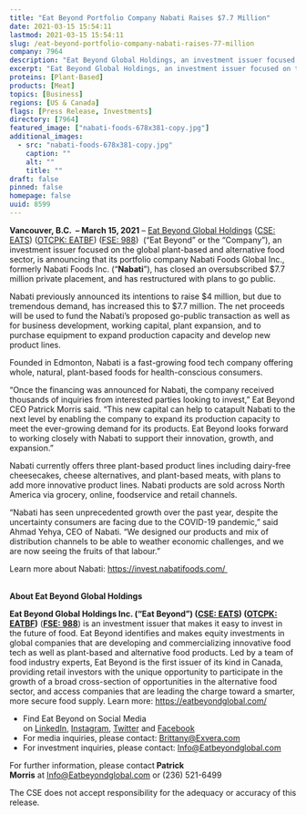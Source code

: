 ```yaml
---
title: "Eat Beyond Portfolio Company Nabati Raises $7.7 Million"
date: 2021-03-15 15:54:11
lastmod: 2021-03-15 15:54:11
slug: /eat-beyond-portfolio-company-nabati-raises-77-million
company: 7964
description: "Eat Beyond Global Holdings, an investment issuer focused on the global plant-based and alternative food sector, is announcing that its portfolio company Nabati Foods has closed an oversubscribed $7.7 million private placement, and has restructured with plans to go public."
excerpt: "Eat Beyond Global Holdings, an investment issuer focused on the global plant-based and alternative food sector, is announcing that its portfolio company Nabati Foods has closed an oversubscribed $7.7 million private placement, and has restructured with plans to go public."
proteins: [Plant-Based]
products: [Meat]
topics: [Business]
regions: [US & Canada]
flags: [Press Release, Investments]
directory: [7964]
featured_image: ["nabati-foods-678x381-copy.jpg"]
additional_images:
  - src: "nabati-foods-678x381-copy.jpg"
    caption: ""
    alt: ""
    title: ""
draft: false
pinned: false
homepage: false
uuid: 8599
---
```

<p><strong>Vancouver, B.C.  – March 15, 2021</strong> – <a href="https://eatbeyondglobal.com/">Eat Beyond Global Holdings</a> (<a href="https://thecse.com/en/listings/diversified-industries/eat-beyond-global-holdings-inc">CSE: EATS</a>) (<a href="https://www.otcmarkets.com/stock/EATBF/overview">OTCPK: EATBF</a>) (<a href="https://www.boerse-frankfurt.de/equity/eat-beyond-global-hldgs">FSE: 988</a>)  (“Eat Beyond” or the “Company”), an investment issuer focused on the global plant-based and alternative food sector, is announcing that its portfolio company Nabati Foods Global Inc., formerly Nabati Foods Inc. (“<strong>Nabati</strong>”), has closed an oversubscribed $7.7 million private placement, and has restructured with plans to go public.</p>
<p>Nabati previously announced its intentions to raise $4 million, but due to tremendous demand, has increased this to $7.7 million. The net proceeds will be used to fund the Nabati’s proposed go-public transaction as well as for business development, working capital, plant expansion, and to purchase equipment to expand production capacity and develop new product lines.</p>
<p>Founded in Edmonton, Nabati is a fast-growing food tech company offering whole, natural, plant-based foods for health-conscious consumers. </p>
<p>“Once the financing was announced for Nabati, the company received thousands of inquiries from interested parties looking to invest,” Eat Beyond CEO Patrick Morris said. “This new capital can help to catapult Nabati to the next level by enabling the company to expand its production capacity to meet the ever-growing demand for its products. Eat Beyond looks forward to working closely with Nabati to support their innovation, growth, and expansion.”</p>
<p>Nabati currently offers three plant-based product lines including dairy-free cheesecakes, cheese alternatives, and plant-based meats, with plans to add more innovative product lines. Nabati products are sold across North America via grocery, online, foodservice and retail channels. </p>
<p>“Nabati has seen unprecedented growth over the past year, despite the uncertainty consumers are facing due to the COVID-19 pandemic,” said Ahmad Yehya, CEO of Nabati. “We designed our products and mix of distribution channels to be able to weather economic challenges, and we are now seeing the fruits of that labour.”</p>
<p>Learn more about Nabati: <a href="https://invest.nabatifoods.com/%C2%A0">https://invest.nabatifoods.com/ </a><br />
 </p>
<p><strong>About Eat Beyond Global Holdings</strong></p>
<p><strong>Eat Beyond Global Holdings Inc. (“Eat Beyond”) (<a href="https://thecse.com/en/listings/diversified-industries/eat-beyond-global-holdings-inc">CSE: EATS</a>) (<a href="https://www.otcmarkets.com/stock/EATBF/overview">OTCPK: EATBF</a>)</strong> (<strong><a href="https://www.boerse-frankfurt.de/equity/eat-beyond-global-hldgs">FSE: 988</a></strong>) is an investment issuer that makes it easy to invest in the future of food. Eat Beyond identifies and makes equity investments in global companies that are developing and commercializing innovative food tech as well as plant-based and alternative food products. Led by a team of food industry experts, Eat Beyond is the first issuer of its kind in Canada, providing retail investors with the unique opportunity to participate in the growth of a broad cross-section of opportunities in the alternative food sector, and access companies that are leading the charge toward a smarter, more secure food supply. Learn more: <a href="https://eatbeyondglobal.com/">https://eatbeyondglobal.com/</a> </p>
<ul>
<li>Find Eat Beyond on Social Media on <a href="https://www.linkedin.com/company/eat-beyond-global-holdings">LinkedIn</a>, <a href="https://www.instagram.com/eatbeyondglobal/">Instagram</a>, <a href="http://twitter.com/eatbeyondglobal">Twitter</a> and <a href="https://www.facebook.com/eatbeyondglobal">Facebook</a> </li>
<li>For media inquiries, please contact: <a href="mailto:Brittany@Exvera.com">Brittany@Exvera.com</a></li>
<li>For investment inquiries, please contact: <a href="mailto:Info@Eatbeyondglobal.com">I</a><a href="mailto:Info@Eatbeyondglobal.com">nfo@Eatbeyondglobal.com</a> </li>
</ul>
<p>For further information, please contact<strong> Patrick Morris</strong> at <a href="mailto:Info@Eatbeyondglobal.com">Info@Eatbeyondglobal.com</a> or (236) 521-6499 </p>
<p>The CSE does not accept responsibility for the adequacy or accuracy of this release.</p>
